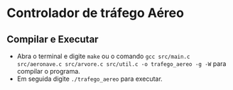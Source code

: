 ﻿# Controlador de tráfego Aéreo

## Compilar e Executar

- Abra o terminal e digite `make` ou o comando `gcc src/main.c src/aeronave.c src/arvore.c src/util.c -o trafego_aereo -g -W` para compilar o programa.
- Em seguida digite `./trafego_aereo` para executar.
